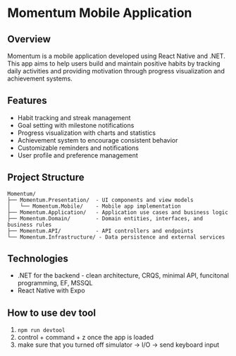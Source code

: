 # Momentum Mobile Application

## Overview

Momentum is a mobile application developed using React Native and .NET. This app aims to help users build and maintain positive habits by tracking daily activities and providing motivation through progress visualization and achievement systems.

## Features

- Habit tracking and streak management
- Goal setting with milestone notifications
- Progress visualization with charts and statistics
- Achievement system to encourage consistent behavior
- Customizable reminders and notifications
- User profile and preference management

## Project Structure

```
Momentum/
├── Momentum.Presentation/  - UI components and view models
│   └── Momentum.Mobile/    - Mobile app implementation
├── Momentum.Application/   - Application use cases and business logic
├── Momentum.Domain/        - Domain entities, interfaces, and business rules
├── Momentum.API/           - API controllers and endpoints
└── Momentum.Infrastructure/ - Data persistence and external services
```

## Technologies

- .NET for the backend - clean architecture, CRQS, minimal API, funcitonal programming, EF, MSSQL
- React Native with Expo

## How to use dev tool

1. `npm run devtool`
2. control + command + z once the app is loaded
3. make sure that you turned off simulator -> I/O -> send keyboard input
